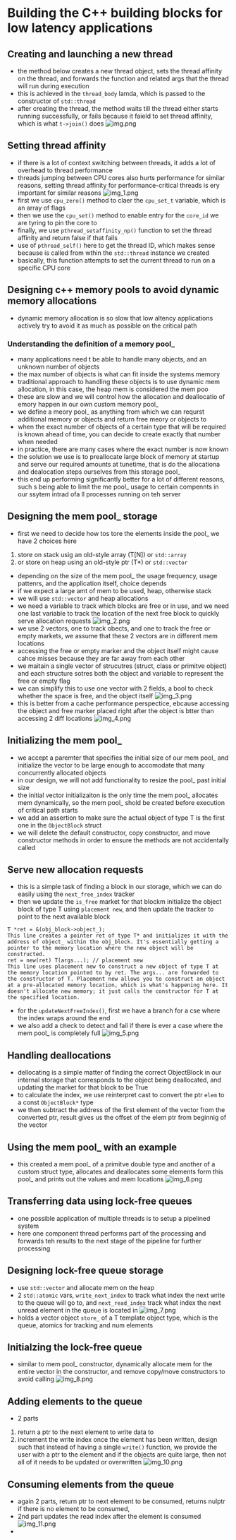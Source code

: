 # Building the C++ building blocks for low latency applications 

## Creating and launching a new thread 
- the method below creates a new thread object, sets the thread affinity on the thread, and forwards the function and related args that the thread will run during execution
- this is achieved in the `thread_body` lamda, which is passed to the constructor of `std::thread` 
- after creating the thread, the method waits till the thread either starts running successfully, or fails because it faield to set thread affinity, which is what `t->join()` does 
![img.png](img.png)

## Setting thread affinity
- if there is a lot of context switching between threads, it adds a lot of overhead to thread performance
- threads jumping between CPU cores also hurts performance for similar reasons, setting thread affinity for performance-critical threads is ery important for similar reasons 
![img_1.png](img_1.png)
- first we use `cpu_zero()` method to claer the `cpu_set_t` variable, which is an array of flags
- then we use the `cpu_set()` method to enable entry for the `core_id` we are tyring to pin the core to 
- finally, we use `pthread_setaffinity_np()` function to set the thread affinity and return false if that fails 
- use of `pthread_self()` here to get the thread ID, which makes sense because is called from wthin the `std::thread` instance we created
- basically, this function attempts to set the current thread to run on a specific CPU core 

## Designing c++ memory pools to avoid dynamic memory allocations 
- dynamic memory allocation is so slow that low altency applications actively try to avoid it as much as possible on the critical path 

### Understanding the definition of a memory pool_ 
- many applications need t be able to handle many objects, and an unknown number of objects 
- the max number of objects is what can fit inside the systems memory 
- traditional approach to handling these objects is to use dynamic mem allocation, in this case, the heap mem is considered the mem poo
- these are slow and we will control how the allocation and deallocatio of emory happen in our own custom memory pool_ 
- we define a meory pool_ as anything from which we can requrst additional memory or objects and return free meory or objects to
- when the exact number of objects of a certain type that will be required is known ahead of time, you can decide to create exactly that number when needed
- in practice, there are many cases where the exact number is now known 
- the solution we use is to preallocate large block of memory at startup and serve our required amounts at tunetime, that is do the allocationa and dealocation steps ourselves from this storage pool_ 
- this end up performing significantly better for a lot of different reasons, such s being able to limit the me pool_ usage to certain compennts in our ssytem intrad ofa ll processes running on teh server 

## Designing the mem pool_ storage 
- first we need to decide how tos tore the elements inside the pool_ we have 2 choices here 
1) store on stack usig an old-style array (T[N]) or `std::array` 
2) or store on heap using an old-style ptr (T*) or `std::vector`
- depending on the size of the mem pool_ the usage frequency, usage pattenrs, and the application itself, choice depends 
- if we expect a large amt of mem to be used, heap, otherwise stack 
- we will use `std::vector` and heap allocations 
- we need a variable to track which blocks are free or in use, and we need one last variable to track the location of the next free block to quickly serve allocation requests 
![img_2.png](img_2.png)
- we use 2 vectors, one to track obects, and one to track the free or empty markets, we assume that these 2 vectors are in different mem locations 
- accessing the free or empty marker and the object itself might cause cahce misses because they are far away from each other
- we maitain a single vector of strucutres (struct, class or primitve object) and each structure sotres both the object and variable to represent the free or empty flag 
- we can simplify this to use one vector with 2 fields, a bool to check whether the space is free, and the object itself 
![img_3.png](img_3.png)
- this is better from a cache performance perspectice, ebcause accessing the object and free marker placed right after the object is btter than accessing 2 diff locations 
![img_4.png](img_4.png)

## Initializing the mem pool_ 
- we accept a paremter that specifies the initial size of our mem pool_ and initialize the vector to be large enough to accomodate that many concurrently allocated objects 
- in our design, we will not add functionality to resize the pool_ past initial size
- the initial vector initializaiton is the only time the mem pool_ allocates mem dynamically, so the mem pool_ shold be created before execution of critical path starts
- we add an assertion to make sure the actual object of type T is the first one in the `ObjectBlock` struct 
- we will delete the default constructor, copy constructor, and move constructor methods in order to ensure the methods are not accidentally called

## Serve new allocation requests 
- this is a simple task of finding a block in our storage, which we can do easily using the `next_free_index` tracker 
- then we update the `is_free` market for that blockm initialize the object block of type T using `placement new`, and then update the tracker to point to the next available block 
```
T *ret = &(obj_block->object_);
This line creates a pointer ret of type T* and initializes it with the address of object_ within the obj_block. It's essentially getting a pointer to the memory location where the new object will be constructed.
ret = new(ret) T(args...); // placement new
This line uses placement new to construct a new object of type T at the memory location pointed to by ret. The args... are forwarded to the constructor of T. Placement new allows you to construct an object at a pre-allocated memory location, which is what's happening here. It doesn't allocate new memory; it just calls the constructor for T at the specified location.
```
- for the `updateNextFreeIndex()`, first we have a branch for a cse where the index wraps around the end
- we also add a check to detect and fail if there is ever a case where the mem pool_ is completely full 
![img_5.png](img_5.png)

## Handling deallocations 
- dellocating is a simple matter of finding the correct ObjectBlock in our internal storage that corresponds to the object being deallocated, and updating the market for that block to be True 
- to calculate the index, we use reinterpret cast to convert the ptr `elem` to a const `ObjectBlock*` type
- we then subtract the address of the first element of the vector from the converted ptr, result gives us the offset of the elem ptr from beginnig of the vector 

## Using the mem pool_ with an example 
- this created a mem pool_ of a primitve double type and another of a custom struct type, allocates and deallocates some elements form this pool_ and prints out the values and mem locations 
![img_6.png](img_6.png)

## Transferring data using lock-free queues 
- one possible application of multiple threads is to setup a pipelined system 
- here one component thread performs part of the processing and forwards teh results to the next stage of the pipeline for further processing 

## Designing lock-free queue storage 
- use `std::vector` and allocate mem on the heap 
- 2 `std::atomic` vars, `write_next_index` to track what index the next write to the queue will go to, and `next_read_index` track what index the next unread element in the queue is located in
![img_7.png](img_7.png)
- holds a vector object `store_` of a T template object type, which is the queue, atomics for tracking and num elements

## Initialzing the lock-free queue 
- similar to mem pool_ constructor, dynamically allocate mem for the entire vector in the constructor, and remove copy/move constructors to avoid calling
 ![img_8.png](img_8.png)

## Adding elements to the queue 
- 2 parts 
1) return a ptr to the next element to write data to 
2) increment the write index once the element has been written, design such that instead of having a single `write()` function, we provide the user with a ptr to the element and if the objects are quite large, then not all of it needs to be updated or overwritten
![img_10.png](img_10.png)

## Consuming elements from the queue 
- again 2 parts, return ptr to next element to be consumed, returns nulptr if there is no element to be consumed, 
- 2nd part updates the read index after the element is consumed
![img_11.png](img_11.png)
- 